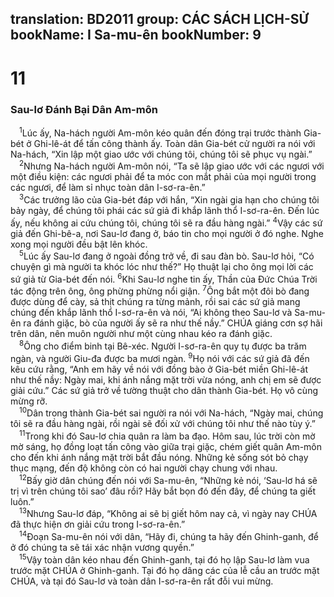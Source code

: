 translation: BD2011
group: CÁC SÁCH LỊCH-SỬ
bookName: I Sa-mu-ên 
bookNumber: 9
-------

<div class="title"><h1>11</h1><h3>Sau-lơ Ðánh Bại Dân Am-môn</h3></div>
<span class="verse 1sa_11_1"> <sup>1</sup>Lúc ấy, Na-hách người Am-môn kéo quân đến đóng trại trước thành Gia-bét ở Ghi-lê-át để tấn công thành ấy. Toàn dân Gia-bét cử người ra nói với Na-hách, “Xin lập một giao ước với chúng tôi, chúng tôi sẽ phục vụ ngài.”<br/></span>
<span class="verse 1sa_11_2"> <sup>2</sup>Nhưng Na-hách người Am-môn nói, “Ta sẽ lập giao ước với các ngươi với một điều kiện: các ngươi phải để ta móc con mắt phải của mọi người trong các ngươi, để làm sỉ nhục toàn dân I-sơ-ra-ên.”<br/></span>
<span class="verse 1sa_11_3"> <sup>3</sup>Các trưởng lão của Gia-bét đáp với hắn, “Xin ngài gia hạn cho chúng tôi bảy ngày, để chúng tôi phái các sứ giả đi khắp lãnh thổ I-sơ-ra-ên. Ðến lúc ấy, nếu không ai cứu chúng tôi, chúng tôi sẽ ra đầu hàng ngài.” </span>
<span class="verse 1sa_11_4"><sup>4</sup>Vậy các sứ giả đến Ghi-bê-a, nơi Sau-lơ đang ở, báo tin cho mọi người ở đó nghe. Nghe xong mọi người đều bật lên khóc.<br/></span>
<span class="verse 1sa_11_5"> <sup>5</sup>Lúc ấy Sau-lơ đang ở ngoài đồng trở về, đi sau đàn bò. Sau-lơ hỏi, “Có chuyện gì mà người ta khóc lóc như thế?” Họ thuật lại cho ông mọi lời các sứ giả từ Gia-bét đến nói. </span>
<span class="verse 1sa_11_6"><sup>6</sup>Khi Sau-lơ nghe tin ấy, Thần của Ðức Chúa Trời tác động trên ông, ông phừng phừng nổi giận. </span>
<span class="verse 1sa_11_7"><sup>7</sup>Ông bắt một đôi bò đang được dùng để cày, sả thịt chúng ra từng mảnh, rồi sai các sứ giả mang chúng đến khắp lãnh thổ I-sơ-ra-ên và nói, “Ai không theo Sau-lơ và Sa-mu-ên ra đánh giặc, bò của người ấy sẽ ra như thế nầy.” CHÚA giáng cơn sợ hãi trên dân, nên muôn người như một cùng nhau kéo ra đánh giặc.<br/></span>
<span class="verse 1sa_11_8"> <sup>8</sup>Ông cho điểm binh tại Bê-xéc. Người I-sơ-ra-ên quy tụ được ba trăm ngàn, và người Giu-đa được ba mươi ngàn. </span>
<span class="verse 1sa_11_9"><sup>9</sup>Họ nói với các sứ giả đã đến kêu cứu rằng, “Anh em hãy về nói với đồng bào ở Gia-bét miền Ghi-lê-át như thế nầy: Ngày mai, khi ánh nắng mặt trời vừa nóng, anh chị em sẽ được giải cứu.” Các sứ giả trở về tường thuật cho dân thành Gia-bét. Họ vô cùng mừng rỡ.<br/></span>
<span class="verse 1sa_11_10"> <sup>10</sup>Dân trong thành Gia-bét sai người ra nói với Na-hách, “Ngày mai, chúng tôi sẽ ra đầu hàng ngài, rồi ngài sẽ đối xử với chúng tôi như thế nào tùy ý.”<br/></span>
<span class="verse 1sa_11_11"> <sup>11</sup>Trong khi đó Sau-lơ chia quân ra làm ba đạo. Hôm sau, lúc trời còn mờ mờ sáng, họ đồng loạt tấn công vào giữa trại giặc, chém giết quân Am-môn cho đến khi ánh nắng mặt trời bắt đầu nóng. Những kẻ sống sót bỏ chạy thục mạng, đến độ không còn có hai người chạy chung với nhau.<br/></span>
<span class="verse 1sa_11_12"> <sup>12</sup>Bấy giờ dân chúng đến nói với Sa-mu-ên, “Những kẻ nói, ‘Sau-lơ há sẽ trị vì trên chúng tôi sao’ đâu rồi? Hãy bắt bọn đó đến đây, để chúng ta giết luôn.”<br/></span>
<span class="verse 1sa_11_13"> <sup>13</sup>Nhưng Sau-lơ đáp, “Không ai sẽ bị giết hôm nay cả, vì ngày nay CHÚA đã thực hiện ơn giải cứu trong I-sơ-ra-ên.”<br/></span>
<span class="verse 1sa_11_14"> <sup>14</sup>Ðoạn Sa-mu-ên nói với dân, “Hãy đi, chúng ta hãy đến Ghinh-ganh, để ở đó chúng ta sẽ tái xác nhận vương quyền.”<br/></span>
<span class="verse 1sa_11_15"> <sup>15</sup>Vậy toàn dân kéo nhau đến Ghinh-ganh, tại đó họ lập Sau-lơ làm vua trước mặt CHÚA ở Ghinh-ganh. Tại đó họ dâng các của lễ cầu an trước mặt CHÚA, và tại đó Sau-lơ và toàn dân I-sơ-ra-ên rất đỗi vui mừng.<br/></span>
